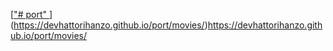 [["# port" 
](https://devhattorihanzo.github.io/port/movies/)](https://devhattorihanzo.github.io/port/movies/)https://devhattorihanzo.github.io/port/movies/

